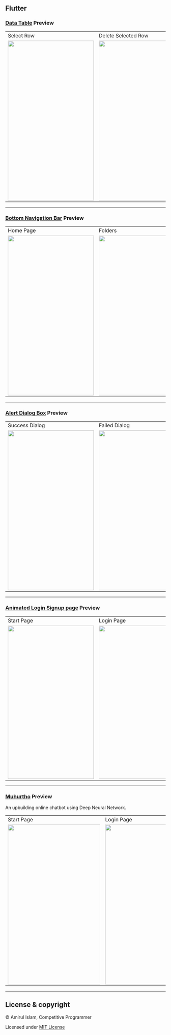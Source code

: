 Flutter
-------
 
 ### [Data Table](https://github.com/shiningflash/flutter/tree/main/datatables_pro) Preview

<table>
  <tr>
    <td>Select Row</td>
    <td>Delete Selected Row</td>
    <td>Assending</td>
    <td>Descending</td>
  </tr>
  <tr>
    <td><img src="https://user-images.githubusercontent.com/35567854/96372489-e4fde100-1188-11eb-9739-f1f725b18ede.png" width=270 height=500></td>
    <td><img src="https://user-images.githubusercontent.com/35567854/96372492-e8916800-1188-11eb-8bcd-b63ff9962bba.png" width=270 height=500></td>
    <td><img src="https://user-images.githubusercontent.com/35567854/96372602-648bb000-1189-11eb-9ba8-710997d2f42f.png" width=270 height=500></td>
  </tr>
 </table>
 
 --------
 
### [Bottom Navigation Bar](https://github.com/shiningflash/flutter/tree/main/bottom_navigation_bar) Preview

<table>
  <tr>
    <td>Home Page</td>
    <td>Folders</td>
  </tr>
  <tr>
    <td><img src="https://user-images.githubusercontent.com/35567854/97428439-2ee08700-1940-11eb-9ebb-329d146e9957.png" width=270 height=500></td>
    <td><img src="https://user-images.githubusercontent.com/35567854/97428448-31db7780-1940-11eb-97c0-c84a58160ecf.png" width=270 height=500></td>
  </tr>
 </table>
 
 --------

### [Alert Dialog Box](https://github.com/shiningflash/flutter/tree/main/dialogbox_pro) Preview

<table>
  <tr>
    <td>Success Dialog</td>
     <td>Failed Dialog</td>
  </tr>
  <tr>
    <td><img src="https://user-images.githubusercontent.com/35567854/96366425-6180c780-1169-11eb-9e8d-b5f554c01097.png" width=270 height=500></td>
    <td><img src="https://user-images.githubusercontent.com/35567854/96366428-647bb800-1169-11eb-9538-bd89338f7df3.png" width=270 height=500></td>
  </tr>
 </table>
 
 -----

### [Animated Login Signup page](https://github.com/shiningflash/flutter/tree/main/animated_login_signup_pro) Preview

<table>
  <tr>
    <td>Start Page</td>
     <td>Login Page</td>
     <td>Signup Page</td>
  </tr>
  <tr>
    <td><img src="https://user-images.githubusercontent.com/35567854/95982662-2f5a2780-0e42-11eb-9655-543238756865.png" width=270 height=480></td>
    <td><img src="https://user-images.githubusercontent.com/35567854/95982673-341edb80-0e42-11eb-89d4-cce88f38471f.png" width=270 height=480></td>
    <td><img src="https://user-images.githubusercontent.com/35567854/95982680-36813580-0e42-11eb-9f6f-4ea33fb1d363.png" width=270 height=480></td>
  </tr>
 </table>
 
 -----

### [Muhurtho](https://github.com/shiningflash/flutter/tree/main/muhurtho) Preview

An upbuilding online chatbot using Deep Neural Network.

<table>
  <tr>
    <td>Start Page</td>
     <td>Login Page</td>
     <td>Signup Page</td>
     <td>Chat Screen</td>
  </tr>
  <tr>
    <td><img src="https://user-images.githubusercontent.com/35567854/96365148-5a08f080-1160-11eb-945b-723ead1639ef.png" width=290 height=500></td>
    <td><img src="https://user-images.githubusercontent.com/35567854/96365150-5d9c7780-1160-11eb-81b9-2115afda1d08.png" width=290 height=500></td>
    <td><img src="https://user-images.githubusercontent.com/35567854/96365157-62612b80-1160-11eb-8766-c42fe7be9917.png" width=290 height=500></td>
    <td><img src="https://user-images.githubusercontent.com/35567854/96365160-668d4900-1160-11eb-841f-6f420ceb6d7c.png" width=290 height=500></td>
  </tr>
 </table>

----------

## License & copyright

© Amirul Islam, Competitive Programmer

Licensed under [MIT License](LICENSE)
